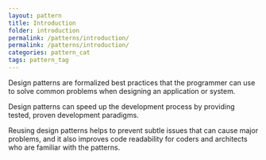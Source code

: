 ```yaml
---
layout: pattern
title: Introduction
folder: introduction
permalink: /patterns/introduction/
permalink: /patterns/introduction/
categories: pattern_cat
tags: pattern_tag
---
```



Design patterns are formalized best practices that the programmer can use to
solve common problems when designing an application or system.

Design patterns can speed up the development process by providing tested, proven
development paradigms.

Reusing design patterns helps to prevent subtle issues that can cause major
problems, and it also improves code readability for coders and architects who
are familiar with the patterns.
